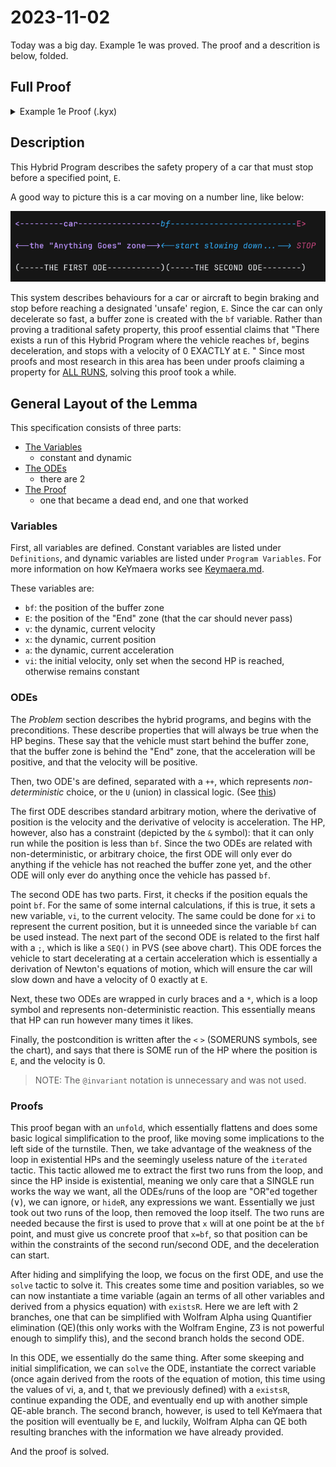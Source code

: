 2023-11-02
==========

Today was a big day. Example 1e was proved. The proof and a descrition is below,
folded.

Full Proof
----------

<details>
<summary>Example 1e Proof (.kyx)</summary>

``` keymaera
/* Exported from KeYmaera X v5.0.2 */
Theorem "Example 1e"

Definitions
    Real bf;
    Real E;
End.

ProgramVariables
    Real v;
    Real x;
    Real a;
    Real vi;
End.

Problem
    (x<=bf) &
    (bf <E) &
    (0 < a) &
    (v > 0)
    ->
    <{{x'=v, v'=a & x <= bf} ++
    {{?x=bf; vi:=v;}; {x'=v, v'=-(vi^2)/(2*(E-bf)) & x>=bf}}}* @invariant (x<=E & bf<E)
    >(x=E & v=0)
End.

/* This first Tactic paragraph is our proof progress up to the point where
  Wolfram was needed for quantifier elimination, and it found counterexamples.
  We basically hit a wall until we realized our mistake. */

Tactic "Example 1e: STUCK AT SOLVE"
unfold;
iterated('R=="<{{x'=v,v'=a&x<=bf()}++{?x=bf();vi:=v;}{x'=v,v'=-vi^2/(2*(E()-bf()))&x>=bf()}}*>(x=E()&v=0)");
iterated('R=="x=E()&v=0|<{x'=v,v'=a&x<=bf()}++{?x=bf();vi:=v;}{x'=v,v'=-vi^2/(2*(E()-bf()))&x>=bf()}>#<{{x'=v,v'=a&x<=bf()}++{?x=bf();vi:=v;}{x'=v,v'=-vi^2/(2*(E()-bf()))&x>=bf()}}*>(x=E()&v=0)#");
orR('R=="x=E()&v=0|<{x'=v,v'=a&x<=bf()}++{?x=bf();vi:=v;}{x'=v,v'=-vi^2/(2*(E()-bf()))&x>=bf()}>(x=E()&v=0|<{x'=v,v'=a&x<=bf()}++{?x=bf();vi:=v;}{x'=v,v'=-vi^2/(2*(E()-bf()))&x>=bf()}><{{x'=v,v'=a&x<=bf()}++{?x=bf();vi:=v;}{x'=v,v'=-vi^2/(2*(E()-bf()))&x>=bf()}}*>(x=E()&v=0))");
iterated('R=="<{x'=v,v'=a&x<=bf()}++{?x=bf();vi:=v;}{x'=v,v'=-vi^2/(2*(E()-bf()))&x>=bf()}>(x=E()&v=0|<{x'=v,v'=a&x<=bf()}++{?x=bf();vi:=v;}{x'=v,v'=-vi^2/(2*(E()-bf()))&x>=bf()}>#<{{x'=v,v'=a&x<=bf()}++{?x=bf();vi:=v;}{x'=v,v'=-vi^2/(2*(E()-bf()))&x>=bf()}}*>(x=E()&v=0)#)");
diamondOr('R=="<{x'=v,v'=a&x<=bf()}++{?x=bf();vi:=v;}{x'=v,v'=-vi^2/(2*(E()-bf()))&x>=bf()}>(x=E()&v=0|<{x'=v,v'=a&x<=bf()}++{?x=bf();vi:=v;}{x'=v,v'=-vi^2/(2*(E()-bf()))&x>=bf()}>(x=E()&v=0|<{x'=v,v'=a&x<=bf()}++{?x=bf();vi:=v;}{x'=v,v'=-vi^2/(2*(E()-bf()))&x>=bf()}><{{x'=v,v'=a&x<=bf()}++{?x=bf();vi:=v;}{x'=v,v'=-vi^2/(2*(E()-bf()))&x>=bf()}}*>(x=E()&v=0)))");
diamondOr('R=="<{x'=v,v'=a&x<=bf()}++{?x=bf();vi:=v;}{x'=v,v'=-vi^2/(2*(E()-bf()))&x>=bf()}>(x=E()&v=0)|<{x'=v,v'=a&x<=bf()}++{?x=bf();vi:=v;}{x'=v,v'=-vi^2/(2*(E()-bf()))&x>=bf()}>#<{x'=v,v'=a&x<=bf()}++{?x=bf();vi:=v;}{x'=v,v'=-vi^2/(2*(E()-bf()))&x>=bf()}>(x=E()&v=0|<{x'=v,v'=a&x<=bf()}++{?x=bf();vi:=v;}{x'=v,v'=-vi^2/(2*(E()-bf()))&x>=bf()}><{{x'=v,v'=a&x<=bf()}++{?x=bf();vi:=v;}{x'=v,v'=-vi^2/(2*(E()-bf()))&x>=bf()}}*>(x=E()&v=0))#");
orR('R=="<{x'=v,v'=a&x<=bf()}++{?x=bf();vi:=v;}{x'=v,v'=-vi^2/(2*(E()-bf()))&x>=bf()}>(x=E()&v=0)|<{x'=v,v'=a&x<=bf()}++{?x=bf();vi:=v;}{x'=v,v'=-vi^2/(2*(E()-bf()))&x>=bf()}>(<{x'=v,v'=a&x<=bf()}++{?x=bf();vi:=v;}{x'=v,v'=-vi^2/(2*(E()-bf()))&x>=bf()}>(x=E()&v=0)|<{x'=v,v'=a&x<=bf()}++{?x=bf();vi:=v;}{x'=v,v'=-vi^2/(2*(E()-bf()))&x>=bf()}><{x'=v,v'=a&x<=bf()}++{?x=bf();vi:=v;}{x'=v,v'=-vi^2/(2*(E()-bf()))&x>=bf()}><{{x'=v,v'=a&x<=bf()}++{?x=bf();vi:=v;}{x'=v,v'=-vi^2/(2*(E()-bf()))&x>=bf()}}*>(x=E()&v=0))");
diamondOr('R=="<{x'=v,v'=a&x<=bf()}++{?x=bf();vi:=v;}{x'=v,v'=-vi^2/(2*(E()-bf()))&x>=bf()}>(<{x'=v,v'=a&x<=bf()}++{?x=bf();vi:=v;}{x'=v,v'=-vi^2/(2*(E()-bf()))&x>=bf()}>(x=E()&v=0)|<{x'=v,v'=a&x<=bf()}++{?x=bf();vi:=v;}{x'=v,v'=-vi^2/(2*(E()-bf()))&x>=bf()}><{x'=v,v'=a&x<=bf()}++{?x=bf();vi:=v;}{x'=v,v'=-vi^2/(2*(E()-bf()))&x>=bf()}><{{x'=v,v'=a&x<=bf()}++{?x=bf();vi:=v;}{x'=v,v'=-vi^2/(2*(E()-bf()))&x>=bf()}}*>(x=E()&v=0))");
hideR('R=="x=E()&v=0");
hideR('R=="<{x'=v,v'=a&x<=bf()}++{?x=bf();vi:=v;}{x'=v,v'=-vi^2/(2*(E()-bf()))&x>=bf()}>(x=E()&v=0)");
orR('R=="<{x'=v,v'=a&x<=bf()}++{?x=bf();vi:=v;}{x'=v,v'=-vi^2/(2*(E()-bf()))&x>=bf()}><{x'=v,v'=a&x<=bf()}++{?x=bf();vi:=v;}{x'=v,v'=-vi^2/(2*(E()-bf()))&x>=bf()}>(x=E()&v=0)|<{x'=v,v'=a&x<=bf()}++{?x=bf();vi:=v;}{x'=v,v'=-vi^2/(2*(E()-bf()))&x>=bf()}><{x'=v,v'=a&x<=bf()}++{?x=bf();vi:=v;}{x'=v,v'=-vi^2/(2*(E()-bf()))&x>=bf()}><{x'=v,v'=a&x<=bf()}++{?x=bf();vi:=v;}{x'=v,v'=-vi^2/(2*(E()-bf()))&x>=bf()}><{{x'=v,v'=a&x<=bf()}++{?x=bf();vi:=v;}{x'=v,v'=-vi^2/(2*(E()-bf()))&x>=bf()}}*>(x=E()&v=0)");
hideR('R=="<{x'=v,v'=a&x<=bf()}++{?x=bf();vi:=v;}{x'=v,v'=-vi^2/(2*(E()-bf()))&x>=bf()}><{x'=v,v'=a&x<=bf()}++{?x=bf();vi:=v;}{x'=v,v'=-vi^2/(2*(E()-bf()))&x>=bf()}><{x'=v,v'=a&x<=bf()}++{?x=bf();vi:=v;}{x'=v,v'=-vi^2/(2*(E()-bf()))&x>=bf()}><{{x'=v,v'=a&x<=bf()}++{?x=bf();vi:=v;}{x'=v,v'=-vi^2/(2*(E()-bf()))&x>=bf()}}*>(x=E()&v=0)");
choiced('R=="<{x'=v,v'=a&x<=bf()}++{?x=bf();vi:=v;}{x'=v,v'=-vi^2/(2*(E()-bf()))&x>=bf()}><{x'=v,v'=a&x<=bf()}++{?x=bf();vi:=v;}{x'=v,v'=-vi^2/(2*(E()-bf()))&x>=bf()}>(x=E()&v=0)");
choiced('R=="<{x'=v,v'=a&x<=bf()}><{x'=v,v'=a&x<=bf()}++{?x=bf();vi:=v;}{x'=v,v'=-vi^2/(2*(E()-bf()))&x>=bf()}>(x=E()&v=0)|<{?x=bf();vi:=v;}{x'=v,v'=-vi^2/(2*(E()-bf()))&x>=bf()}>#<{x'=v,v'=a&x<=bf()}++{?x=bf();vi:=v;}{x'=v,v'=-vi^2/(2*(E()-bf()))&x>=bf()}>(x=E()&v=0)#");
orR('R=="<{x'=v,v'=a&x<=bf()}><{x'=v,v'=a&x<=bf()}++{?x=bf();vi:=v;}{x'=v,v'=-vi^2/(2*(E()-bf()))&x>=bf()}>(x=E()&v=0)|<{?x=bf();vi:=v;}{x'=v,v'=-vi^2/(2*(E()-bf()))&x>=bf()}>(<{x'=v,v'=a&x<=bf()}>(x=E()&v=0)|<{?x=bf();vi:=v;}{x'=v,v'=-vi^2/(2*(E()-bf()))&x>=bf()}>(x=E()&v=0))");
composed('R=="<{?x=bf();vi:=v;}{x'=v,v'=-vi^2/(2*(E()-bf()))&x>=bf()}>(<{x'=v,v'=a&x<=bf()}>(x=E()&v=0)|#<{?x=bf();vi:=v;}{x'=v,v'=-vi^2/(2*(E()-bf()))&x>=bf()}>(x=E()&v=0)#)");
hideR('R=="<{?x=bf();vi:=v;}{x'=v,v'=-vi^2/(2*(E()-bf()))&x>=bf()}>(<{x'=v,v'=a&x<=bf()}>(x=E()&v=0)|<?x=bf();vi:=v;><{x'=v,v'=-vi^2/(2*(E()-bf()))&x>=bf()}>(x=E()&v=0))");
choiced('R=="<{x'=v,v'=a&x<=bf()}>#<{x'=v,v'=a&x<=bf()}++{?x=bf();vi:=v;}{x'=v,v'=-vi^2/(2*(E()-bf()))&x>=bf()}>(x=E()&v=0)#");
solve('R=="<{x'=v,v'=a&x<=bf()}>(<{x'=v,v'=a&x<=bf()}>(x=E()&v=0)|<{?x=bf();vi:=v;}{x'=v,v'=-vi^2/(2*(E()-bf()))&x>=bf()}>(x=E()&v=0))")
End. 

/* This Tactic paragraph is the fully completed and corrected proof. */

Tactic "Example 1e Final"
unfold;
iterated('R=="<{{x'=v,v'=a&x<=bf()}++{?x=bf();vi:=v;}{x'=v,v'=-vi^2/(2*(E()-bf()))&x>=bf()}}*>(x=E()&v=0)");
iterated('R=="x=E()&v=0|<{x'=v,v'=a&x<=bf()}++{?x=bf();vi:=v;}{x'=v,v'=-vi^2/(2*(E()-bf()))&x>=bf()}>#<{{x'=v,v'=a&x<=bf()}++{?x=bf();vi:=v;}{x'=v,v'=-vi^2/(2*(E()-bf()))&x>=bf()}}*>(x=E()&v=0)#");
orR('R=="x=E()&v=0|<{x'=v,v'=a&x<=bf()}++{?x=bf();vi:=v;}{x'=v,v'=-vi^2/(2*(E()-bf()))&x>=bf()}>(x=E()&v=0|<{x'=v,v'=a&x<=bf()}++{?x=bf();vi:=v;}{x'=v,v'=-vi^2/(2*(E()-bf()))&x>=bf()}><{{x'=v,v'=a&x<=bf()}++{?x=bf();vi:=v;}{x'=v,v'=-vi^2/(2*(E()-bf()))&x>=bf()}}*>(x=E()&v=0))");
iterated('R=="<{x'=v,v'=a&x<=bf()}++{?x=bf();vi:=v;}{x'=v,v'=-vi^2/(2*(E()-bf()))&x>=bf()}>(x=E()&v=0|<{x'=v,v'=a&x<=bf()}++{?x=bf();vi:=v;}{x'=v,v'=-vi^2/(2*(E()-bf()))&x>=bf()}>#<{{x'=v,v'=a&x<=bf()}++{?x=bf();vi:=v;}{x'=v,v'=-vi^2/(2*(E()-bf()))&x>=bf()}}*>(x=E()&v=0)#)");
diamondOr('R=="<{x'=v,v'=a&x<=bf()}++{?x=bf();vi:=v;}{x'=v,v'=-vi^2/(2*(E()-bf()))&x>=bf()}>(x=E()&v=0|<{x'=v,v'=a&x<=bf()}++{?x=bf();vi:=v;}{x'=v,v'=-vi^2/(2*(E()-bf()))&x>=bf()}>(x=E()&v=0|<{x'=v,v'=a&x<=bf()}++{?x=bf();vi:=v;}{x'=v,v'=-vi^2/(2*(E()-bf()))&x>=bf()}><{{x'=v,v'=a&x<=bf()}++{?x=bf();vi:=v;}{x'=v,v'=-vi^2/(2*(E()-bf()))&x>=bf()}}*>(x=E()&v=0)))");
diamondOr('R=="<{x'=v,v'=a&x<=bf()}++{?x=bf();vi:=v;}{x'=v,v'=-vi^2/(2*(E()-bf()))&x>=bf()}>(x=E()&v=0)|<{x'=v,v'=a&x<=bf()}++{?x=bf();vi:=v;}{x'=v,v'=-vi^2/(2*(E()-bf()))&x>=bf()}>#<{x'=v,v'=a&x<=bf()}++{?x=bf();vi:=v;}{x'=v,v'=-vi^2/(2*(E()-bf()))&x>=bf()}>(x=E()&v=0|<{x'=v,v'=a&x<=bf()}++{?x=bf();vi:=v;}{x'=v,v'=-vi^2/(2*(E()-bf()))&x>=bf()}><{{x'=v,v'=a&x<=bf()}++{?x=bf();vi:=v;}{x'=v,v'=-vi^2/(2*(E()-bf()))&x>=bf()}}*>(x=E()&v=0))#");
orR('R=="<{x'=v,v'=a&x<=bf()}++{?x=bf();vi:=v;}{x'=v,v'=-vi^2/(2*(E()-bf()))&x>=bf()}>(x=E()&v=0)|<{x'=v,v'=a&x<=bf()}++{?x=bf();vi:=v;}{x'=v,v'=-vi^2/(2*(E()-bf()))&x>=bf()}>(<{x'=v,v'=a&x<=bf()}++{?x=bf();vi:=v;}{x'=v,v'=-vi^2/(2*(E()-bf()))&x>=bf()}>(x=E()&v=0)|<{x'=v,v'=a&x<=bf()}++{?x=bf();vi:=v;}{x'=v,v'=-vi^2/(2*(E()-bf()))&x>=bf()}><{x'=v,v'=a&x<=bf()}++{?x=bf();vi:=v;}{x'=v,v'=-vi^2/(2*(E()-bf()))&x>=bf()}><{{x'=v,v'=a&x<=bf()}++{?x=bf();vi:=v;}{x'=v,v'=-vi^2/(2*(E()-bf()))&x>=bf()}}*>(x=E()&v=0))");
diamondOr('R=="<{x'=v,v'=a&x<=bf()}++{?x=bf();vi:=v;}{x'=v,v'=-vi^2/(2*(E()-bf()))&x>=bf()}>(<{x'=v,v'=a&x<=bf()}++{?x=bf();vi:=v;}{x'=v,v'=-vi^2/(2*(E()-bf()))&x>=bf()}>(x=E()&v=0)|<{x'=v,v'=a&x<=bf()}++{?x=bf();vi:=v;}{x'=v,v'=-vi^2/(2*(E()-bf()))&x>=bf()}><{x'=v,v'=a&x<=bf()}++{?x=bf();vi:=v;}{x'=v,v'=-vi^2/(2*(E()-bf()))&x>=bf()}><{{x'=v,v'=a&x<=bf()}++{?x=bf();vi:=v;}{x'=v,v'=-vi^2/(2*(E()-bf()))&x>=bf()}}*>(x=E()&v=0))");
hideR('R=="x=E()&v=0");
hideR('R=="<{x'=v,v'=a&x<=bf()}++{?x=bf();vi:=v;}{x'=v,v'=-vi^2/(2*(E()-bf()))&x>=bf()}>(x=E()&v=0)");
orR('R=="<{x'=v,v'=a&x<=bf()}++{?x=bf();vi:=v;}{x'=v,v'=-vi^2/(2*(E()-bf()))&x>=bf()}><{x'=v,v'=a&x<=bf()}++{?x=bf();vi:=v;}{x'=v,v'=-vi^2/(2*(E()-bf()))&x>=bf()}>(x=E()&v=0)|<{x'=v,v'=a&x<=bf()}++{?x=bf();vi:=v;}{x'=v,v'=-vi^2/(2*(E()-bf()))&x>=bf()}><{x'=v,v'=a&x<=bf()}++{?x=bf();vi:=v;}{x'=v,v'=-vi^2/(2*(E()-bf()))&x>=bf()}><{x'=v,v'=a&x<=bf()}++{?x=bf();vi:=v;}{x'=v,v'=-vi^2/(2*(E()-bf()))&x>=bf()}><{{x'=v,v'=a&x<=bf()}++{?x=bf();vi:=v;}{x'=v,v'=-vi^2/(2*(E()-bf()))&x>=bf()}}*>(x=E()&v=0)");
hideR('R=="<{x'=v,v'=a&x<=bf()}++{?x=bf();vi:=v;}{x'=v,v'=-vi^2/(2*(E()-bf()))&x>=bf()}><{x'=v,v'=a&x<=bf()}++{?x=bf();vi:=v;}{x'=v,v'=-vi^2/(2*(E()-bf()))&x>=bf()}><{x'=v,v'=a&x<=bf()}++{?x=bf();vi:=v;}{x'=v,v'=-vi^2/(2*(E()-bf()))&x>=bf()}><{{x'=v,v'=a&x<=bf()}++{?x=bf();vi:=v;}{x'=v,v'=-vi^2/(2*(E()-bf()))&x>=bf()}}*>(x=E()&v=0)");
choiced('R=="<{x'=v,v'=a&x<=bf()}++{?x=bf();vi:=v;}{x'=v,v'=-vi^2/(2*(E()-bf()))&x>=bf()}><{x'=v,v'=a&x<=bf()}++{?x=bf();vi:=v;}{x'=v,v'=-vi^2/(2*(E()-bf()))&x>=bf()}>(x=E()&v=0)");
choiced('R=="<{x'=v,v'=a&x<=bf()}><{x'=v,v'=a&x<=bf()}++{?x=bf();vi:=v;}{x'=v,v'=-vi^2/(2*(E()-bf()))&x>=bf()}>(x=E()&v=0)|<{?x=bf();vi:=v;}{x'=v,v'=-vi^2/(2*(E()-bf()))&x>=bf()}>#<{x'=v,v'=a&x<=bf()}++{?x=bf();vi:=v;}{x'=v,v'=-vi^2/(2*(E()-bf()))&x>=bf()}>(x=E()&v=0)#");
orR('R=="<{x'=v,v'=a&x<=bf()}><{x'=v,v'=a&x<=bf()}++{?x=bf();vi:=v;}{x'=v,v'=-vi^2/(2*(E()-bf()))&x>=bf()}>(x=E()&v=0)|<{?x=bf();vi:=v;}{x'=v,v'=-vi^2/(2*(E()-bf()))&x>=bf()}>(<{x'=v,v'=a&x<=bf()}>(x=E()&v=0)|<{?x=bf();vi:=v;}{x'=v,v'=-vi^2/(2*(E()-bf()))&x>=bf()}>(x=E()&v=0))");
composed('R=="<{?x=bf();vi:=v;}{x'=v,v'=-vi^2/(2*(E()-bf()))&x>=bf()}>(<{x'=v,v'=a&x<=bf()}>(x=E()&v=0)|#<{?x=bf();vi:=v;}{x'=v,v'=-vi^2/(2*(E()-bf()))&x>=bf()}>(x=E()&v=0)#)");
hideR('R=="<{?x=bf();vi:=v;}{x'=v,v'=-vi^2/(2*(E()-bf()))&x>=bf()}>(<{x'=v,v'=a&x<=bf()}>(x=E()&v=0)|<?x=bf();vi:=v;><{x'=v,v'=-vi^2/(2*(E()-bf()))&x>=bf()}>(x=E()&v=0))");
choiced('R=="<{x'=v,v'=a&x<=bf()}>#<{x'=v,v'=a&x<=bf()}++{?x=bf();vi:=v;}{x'=v,v'=-vi^2/(2*(E()-bf()))&x>=bf()}>(x=E()&v=0)#");
solve('R=="<{x'=v,v'=a&x<=bf()}>(<{x'=v,v'=a&x<=bf()}>(x=E()&v=0)|<{?x=bf();vi:=v;}{x'=v,v'=-vi^2/(2*(E()-bf()))&x>=bf()}>(x=E()&v=0))");
existsR("((2*a*bf()-2*a*x_1+v_1^2)^0.5-v_1)/a", 'R=="\exists t_ (t_>=0&\forall s_ (0<=s_&s_<=t_->a*(s_^2/2)+v_1*s_+x_1<=bf())&\forall v (v=a*t_+v_1->\forall x (x=a*(t_^2/2)+v_1*t_+x_1-><{x'=v,v'=a&x<=bf()}>(x=E()&v=0)|<{?x=bf();vi:=v;}{x'=v,v'=-vi^2/(2*(E()-bf()))&x>=bf()}>(x=E()&v=0))))");
andR('R=="((2*a*bf()-2*a*x_1+v_1^2)^0.5-v_1)/a>=0&\forall s_ (0<=s_&s_<=((2*a*bf()-2*a*x_1+v_1^2)^0.5-v_1)/a->a*(s_^2/2)+v_1*s_+x_1<=bf())&\forall v (v=a*(((2*a*bf()-2*a*x_1+v_1^2)^0.5-v_1)/a)+v_1->\forall x (x=a*((((2*a*bf()-2*a*x_1+v_1^2)^0.5-v_1)/a)^2/2)+v_1*(((2*a*bf()-2*a*x_1+v_1^2)^0.5-v_1)/a)+x_1-><{x'=v,v'=a&x<=bf()}>(x=E()&v=0)|<{?x=bf();vi:=v;}{x'=v,v'=-vi^2/(2*(E()-bf()))&x>=bf()}>(x=E()&v=0)))"); <(
  "((2*a*bf()-2*a*x_1+v_1^2)^0.5-v_1)/a>=0":
    QE,
  "\forall s_ (0<=s_&s_<=((2*a*bf()-2*a*x_1+v_1^2)^0.5-v_1)/a->a*(s_^2/2)+v_1*s_+x_1<=bf())&\forall v (v=a*(((2*a*bf()-2*a*x_1+v_1^2)^0.5-v_1)/a)+v_1->\forall x (x=a*((((2*a*bf()-2*a*x_1+v_1^2)^0.5-v_1)/a)^2/2)+v_1*(((2*a*bf()-2*a*x_1+v_1^2)^0.5-v_1)/a)+x_1-><{x'=v,v'=a&x<=bf()}>(x=E()&v=0)|<{?x=bf();vi:=v;}{x'=v,v'=-vi^2/(2*(E()-bf()))&x>=bf()}>(x=E()&v=0)))":
    andR('R=="\forall s_ (0<=s_&s_<=((2*a*bf()-2*a*x_1+v_1^2)^0.5-v_1)/a->a*(s_^2/2)+v_1*s_+x_1<=bf())&\forall v (v=a*(((2*a*bf()-2*a*x_1+v_1^2)^0.5-v_1)/a)+v_1->\forall x (x=a*((((2*a*bf()-2*a*x_1+v_1^2)^0.5-v_1)/a)^2/2)+v_1*(((2*a*bf()-2*a*x_1+v_1^2)^0.5-v_1)/a)+x_1-><{x'=v,v'=a&x<=bf()}>(x=E()&v=0)|<{?x=bf();vi:=v;}{x'=v,v'=-vi^2/(2*(E()-bf()))&x>=bf()}>(x=E()&v=0)))"); <(
      "\forall s_ (0<=s_&s_<=((2*a*bf()-2*a*x_1+v_1^2)^0.5-v_1)/a->a*(s_^2/2)+v_1*s_+x_1<=bf())":
        allR('R=="\forall s_ (0<=s_&s_<=((2*a*bf()-2*a*x_1+v_1^2)^0.5-v_1)/a->a*(s_^2/2)+v_1*s_+x_1<=bf())");
        implyR('R=="0<=s_&s_<=((2*a*bf()-2*a*x_1+v_1^2)^0.5-v_1)/a->a*(s_^2/2)+v_1*s_+x_1<=bf()");
        QE,
      "\forall v (v=a*(((2*a*bf()-2*a*x_1+v_1^2)^0.5-v_1)/a)+v_1->\forall x (x=a*((((2*a*bf()-2*a*x_1+v_1^2)^0.5-v_1)/a)^2/2)+v_1*(((2*a*bf()-2*a*x_1+v_1^2)^0.5-v_1)/a)+x_1-><{x'=v,v'=a&x<=bf()}>(x=E()&v=0)|<{?x=bf();vi:=v;}{x'=v,v'=-vi^2/(2*(E()-bf()))&x>=bf()}>(x=E()&v=0)))":
        allR('R=="\forall v (v=a*(((2*a*bf()-2*a*x_1+v_1^2)^0.5-v_1)/a)+v_1->\forall x (x=a*((((2*a*bf()-2*a*x_1+v_1^2)^0.5-v_1)/a)^2/2)+v_1*(((2*a*bf()-2*a*x_1+v_1^2)^0.5-v_1)/a)+x_1-><{x'=v,v'=a&x<=bf()}>(x=E()&v=0)|<{?x=bf();vi:=v;}{x'=v,v'=-vi^2/(2*(E()-bf()))&x>=bf()}>(x=E()&v=0)))");
        implyR('R=="v=a*(((2*a*bf()-2*a*x_1+v_1^2)^0.5-v_1)/a)+v_1->\forall x (x=a*((((2*a*bf()-2*a*x_1+v_1^2)^0.5-v_1)/a)^2/2)+v_1*(((2*a*bf()-2*a*x_1+v_1^2)^0.5-v_1)/a)+x_1-><{x'=v,v'=a&x<=bf()}>(x=E()&v=0)|<{?x=bf();vi:=v;}{x'=v,v'=-vi^2/(2*(E()-bf()))&x>=bf()}>(x=E()&v=0))");
        allR('R=="\forall x (x=a*((((2*a*bf()-2*a*x_1+v_1^2)^0.5-v_1)/a)^2/2)+v_1*(((2*a*bf()-2*a*x_1+v_1^2)^0.5-v_1)/a)+x_1-><{x'=v,v'=a&x<=bf()}>(x=E()&v=0)|<{?x=bf();vi:=v;}{x'=v,v'=-vi^2/(2*(E()-bf()))&x>=bf()}>(x=E()&v=0))");
        implyR('R=="x=a*((((2*a*bf()-2*a*x_1+v_1^2)^0.5-v_1)/a)^2/2)+v_1*(((2*a*bf()-2*a*x_1+v_1^2)^0.5-v_1)/a)+x_1-><{x'=v,v'=a&x<=bf()}>(x=E()&v=0)|<{?x=bf();vi:=v;}{x'=v,v'=-vi^2/(2*(E()-bf()))&x>=bf()}>(x=E()&v=0)");
        orR('R=="<{x'=v,v'=a&x<=bf()}>(x=E()&v=0)|<{?x=bf();vi:=v;}{x'=v,v'=-vi^2/(2*(E()-bf()))&x>=bf()}>(x=E()&v=0)");
        hideR('R=="<{x'=v,v'=a&x<=bf()}>(x=E()&v=0)");
        composed('R=="<{?x=bf();vi:=v;}{x'=v,v'=-vi^2/(2*(E()-bf()))&x>=bf()}>(x=E()&v=0)");
        composed('R=="<?x=bf();vi:=v;><{x'=v,v'=-vi^2/(2*(E()-bf()))&x>=bf()}>(x=E()&v=0)");
        testd('R=="<?x=bf();><vi:=v;><{x'=v,v'=-vi^2/(2*(E()-bf()))&x>=bf()}>(x=E()&v=0)");
        andR('R=="x=bf()&<vi:=v;><{x'=v,v'=-vi^2/(2*(E()-bf()))&x>=bf()}>(x=E()&v=0)"); <(
          "x=bf()":
            QE,
          "<vi:=v;><{x'=v,v'=-vi^2/(2*(E()-bf()))&x>=bf()}>(x=E()&v=0)":
            assignd('R=="<vi:=v;><{x'=v,v'=-vi^2/(2*(E()-bf()))&x>=bf()}>(x=E()&v=0)");
            solve('R=="<{x'=v,v'=-vi^2/(2*(E()-bf()))&x>=bf()}>(x=E()&v=0)");
            existsR("2*(E()-bf())/vi", 'R=="\exists t_ (t_>=0&\forall s_ (0<=s_&s_<=t_->(-vi^2/(2*(E()-bf())))*(s_^2/2)+v*s_+x>=bf())&(-vi^2/(2*(E()-bf())))*(t_^2/2)+v*t_+x=E()&(-vi^2/(2*(E()-bf())))*t_+v=0)");
            andR('R=="2*(E()-bf())/vi>=0&\forall s_ (0<=s_&s_<=2*(E()-bf())/vi->(-vi^2/(2*(E()-bf())))*(s_^2/2)+v*s_+x>=bf())&(-vi^2/(2*(E()-bf())))*((2*(E()-bf())/vi)^2/2)+v*(2*(E()-bf())/vi)+x=E()&(-vi^2/(2*(E()-bf())))*(2*(E()-bf())/vi)+v=0"); <(
              "2*(E()-bf())/vi>=0":
                QE,
              "\forall s_ (0<=s_&s_<=2*(E()-bf())/vi->(-vi^2/(2*(E()-bf())))*(s_^2/2)+v*s_+x>=bf())&(-vi^2/(2*(E()-bf())))*((2*(E()-bf())/vi)^2/2)+v*(2*(E()-bf())/vi)+x=E()&(-vi^2/(2*(E()-bf())))*(2*(E()-bf())/vi)+v=0":
                andR('R=="\forall s_ (0<=s_&s_<=2*(E()-bf())/vi->(-vi^2/(2*(E()-bf())))*(s_^2/2)+v*s_+x>=bf())&(-vi^2/(2*(E()-bf())))*((2*(E()-bf())/vi)^2/2)+v*(2*(E()-bf())/vi)+x=E()&(-vi^2/(2*(E()-bf())))*(2*(E()-bf())/vi)+v=0"); <(
                  "\forall s_ (0<=s_&s_<=2*(E()-bf())/vi->(-vi^2/(2*(E()-bf())))*(s_^2/2)+v*s_+x>=bf())":
                    allR('R=="\forall s_ (0<=s_&s_<=2*(E()-bf())/vi->(-vi^2/(2*(E()-bf())))*(s_^2/2)+v*s_+x>=bf())");
                    implyR('R=="0<=s_&s_<=2*(E()-bf())/vi->(-vi^2/(2*(E()-bf())))*(s_^2/2)+v*s_+x>=bf()");
                    QE,
                  "(-vi^2/(2*(E()-bf())))*((2*(E()-bf())/vi)^2/2)+v*(2*(E()-bf())/vi)+x=E()&(-vi^2/(2*(E()-bf())))*(2*(E()-bf())/vi)+v=0":
                    andR('R=="(-vi^2/(2*(E()-bf())))*((2*(E()-bf())/vi)^2/2)+v*(2*(E()-bf())/vi)+x=E()&(-vi^2/(2*(E()-bf())))*(2*(E()-bf())/vi)+v=0"); <(
                      "(-vi^2/(2*(E()-bf())))*((2*(E()-bf())/vi)^2/2)+v*(2*(E()-bf())/vi)+x=E()":
                        QE,
                      "(-vi^2/(2*(E()-bf())))*(2*(E()-bf())/vi)+v=0":
                        QE
                    )
                )
            )
        )
    )
)
End.

End.
```


</details>

Description
-----------

This Hybrid Program describes the safety propery of a car that must stop before
a specified point, `E`. 

A good way to picture this is a car moving on a number line, like below: 

![Example visualisation](../assets/Example1e_text_drawing.png)

This system describes behaviours for a car or aircraft to begin braking and stop
before reaching a designated 'unsafe' region, `E`. Since the car can only
decelerate so fast, a buffer zone is created with the `bf` variable. Rather than
proving a traditional safety property, this proof essential claims that "There
exists a run of this Hybrid Program where the vehicle reaches `bf`, begins
deceleration, and stops with a velocity of 0 EXACTLY at `E`. " Since most proofs
and most research in this area has been under proofs claiming a property for [ALL
RUNS](../pages/ALLRUNS.md), solving this proof took a while.

General Layout of the Lemma
---------------------------

This specification consists of three parts: 

- [ The Variables ](#Variables)
  - constant and dynamic
- [ The ODEs ](#ODEs)
  - there are 2
- [ The Proof ](#Proofs)
  - one that became a dead end, and one that worked

### Variables

First, all variables are defined. Constant variables are listed
under `Definitions`, and dynamic variables are listed under `Program Variables`.
For more information on how KeYmaera works see [Keymaera.md](../pages/keymaera.md).


These variables are: 

- `bf`: the position of the buffer zone
- `E`: the position of the "End" zone (that the car should never pass)
- `v`: the dynamic, current velocity
- `x`: the dynamic, current position
- `a`: the dynamic, current acceleration
- `vi`: the initial velocity, only set when the second HP is reached, otherwise remains constant


### ODEs
The *Problem* section describes the hybrid programs, and begins with the
preconditions. These describe properties that will always be true when the HP
begins. These say that the vehicle must start behind the buffer zone, that the
buffer zone is behind the "End" zone, that the acceleration will be positive,
and that the velocity will be positive. 

Then, two ODE's are defined, separated with a `++`, which represents
*non-deterministic* choice, or the `U` (union) in classical logic. 
(See [this]())

<!-- FIX: Add link to renamed image here (keymaera/dL/HPs notation chart) -->

The first ODE describes standard arbitrary motion, where the
derivative of position is the velocity and the derivative of velocity is
acceleration. The HP, however, also has a constraint (depicted by the `&`
symbol): that it can only run while the position is less than `bf`. Since the
two ODEs are related with non-deterministic, or arbitrary choice, the first ODE
will only ever do anything if the vehicle has not reached the buffer zone yet,
and the other ODE will only ever do anything once the vehicle has passed `bf`.

The second ODE has two parts. First, it checks if the position equals the point
`bf`. For the same of some internal calculations, if this is true, it sets a new
variable, `vi`, to the current velocity. The same could be done for `xi` to
represent the current position, but it is unneeded since the variable `bf` can be
used instead. The next part of the second ODE is related to the first half with
a `;`, which is like a `SEQ()` in PVS (see above chart). This ODE forces the
vehicle to start decelerating at a certain acceleration which is essentially a
derivation of Newton's equations of motion, which will ensure the car will slow
down and have a velocity of 0 exactly at `E`. 

Next, these two ODEs are wrapped in curly braces and a `*`, which is a loop
symbol and represents non-deterministic reaction. This essentially means that HP
can run however many times it likes.

Finally, the postcondition is written after the `<` `>` (SOMERUNS symbols, see
the chart), and says that there is SOME run of the HP where the position is `E`,
and the velocity is 0. 

> NOTE: The `@invariant` notation is unnecessary and was not used. 

### Proofs

This proof began with an `unfold`, which essentially flattens and does some
basic logical simplification to the proof, like moving some implications to the
left side of the turnstile. Then, we take advantage of the weakness of the loop
in existential HPs and the seemingly useless nature of the `iterated` tactic.
This tactic allowed me to extract the first two runs from the loop, and since
the HP inside is existential, meaning we only care that a SINGLE run works the
way we want, all the ODEs/runs of the loop are "OR"ed together (∨), we can
ignore, or `hideR`, any expressions we want. Essentially we just took out two
runs of the loop, then removed the loop itself. The two runs are needed because
the first is used to prove that `x` will at one point be at the `bf` point, and
must give us concrete proof that `x=bf`, so that position can be within the
constraints of the second run/second ODE, and the deceleration can start. 

After hiding and simplifying the loop, we focus on the first ODE, and use the
`solve` tactic to solve it. This creates some time and position variables, so we
can now instantiate a time variable (again an terms of all other variables and
derived from a physics equation) with `existsR`. Here we are left with 2
branches, one that can be simplified with Wolfram Alpha using Quantifier
elimination (QE)(this only works with the Wolfram Engine, Z3 is not powerful
enough to simplify this), and the second branch holds the second ODE. 

In this ODE, we essentially do the same thing. After some skeeping and initial
simplification, we can `solve` the ODE, instantiate the correct variable (once
again derived from the roots of the equation of motion, this time using the
values of vi, a, and t, that we previously defined) with a `existsR`, continue
expanding the ODE, and eventually end up with another simple QE-able branch. The
second branch, however, is used to tell KeYmaera that the position will
eventually be `E`, and luckily, Wolfram Alpha can QE both resulting branches
with the information we have already provided. 

And the proof is solved. 
